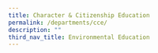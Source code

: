 ```yaml
---
title: Character & Citizenship Education
permalink: /departments/cce/
description: ""
third_nav_title: Environmental Education
---
```

